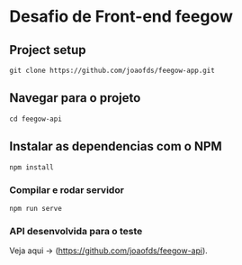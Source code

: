 # Desafio de Front-end feegow

## Project setup

```
git clone https://github.com/joaofds/feegow-app.git
```

## Navegar para o projeto

```
cd feegow-api
```

## Instalar as dependencias com o NPM

```
npm install
```

### Compilar e rodar servidor

```
npm run serve
```

### API desenvolvida para o teste

Veja aqui -> (https://github.com/joaofds/feegow-api).
